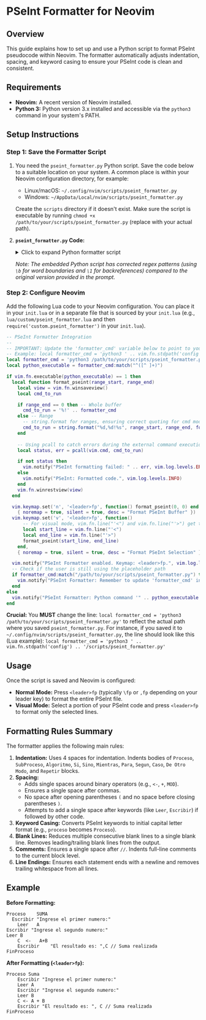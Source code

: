 # PSeInt Formatter for Neovim

## Overview

This guide explains how to set up and use a Python script to format PSeInt pseudocode within Neovim. The formatter automatically adjusts indentation, spacing, and keyword casing to ensure your PSeInt code is clean and consistent.

## Requirements

*   **Neovim:** A recent version of Neovim installed.
*   **Python 3:** Python version 3.x installed and accessible via the `python3` command in your system's PATH.

## Setup Instructions

### Step 1: Save the Formatter Script

1.  You need the `pseint_formatter.py` Python script. Save the code below to a suitable location on your system. A common place is within your Neovim configuration directory, for example:
    *   Linux/macOS: `~/.config/nvim/scripts/pseint_formatter.py`
    *   Windows: `~/AppData/Local/nvim/scripts/pseint_formatter.py`

    Create the `scripts` directory if it doesn't exist. Make sure the script is executable by running `chmod +x /path/to/your/scripts/pseint_formatter.py` (replace with your actual path).

2.  **`pseint_formatter.py` Code:**

    <details>
    <summary>Click to expand Python formatter script</summary>

    ```python
    import re

    def format_pseint_code(code_string):
        lines = code_string.split('\n')
        formatted_lines = []
        indentation_level = 0
        indent_size = 4 # Default to 4 spaces

        # --- Keyword Categorization for Indentation and Casing ---
        all_keywords_list = [
            "Proceso", "FinProceso", "SubProceso", "FinSubProceso", "Algoritmo", "FinAlgoritmo",
            "Definir", "Como", "Leer", "Escribir", "Si", "Entonces", "Sino", "FinSi",
            "Mientras", "Hacer", "FinMientras", "Para", "Hasta", "Con Paso", "FinPara",
            "Segun", "Caso", "De Otro Modo", "FinSegun", "Repetir", "Hasta Que",
            "Entero", "Real", "Numero", "Logico", "Booleano", "Caracter", "Texto", "Cadena", "MOD"
        ]
        all_keywords_lower_to_proper_case = {kw.lower(): kw for kw in all_keywords_list}

        indent_starters = {
            "proceso", "subproceso", "algoritmo",
            "si", "mientras", "para", "segun", "repetir",
            "sino", "de otro modo"
        }
        indent_enders = {
            "finproceso", "finsubproceso", "finalgoritmo",
            "finsi", "finmientras", "finpara", "finsegun", "hasta que"
        }
        indent_mid_transitions = {"sino", "de otro modo", "caso"}

        def get_keyword_starting_line(line_content_lower, keywords_set):
            for kw_lower in keywords_set:
                if line_content_lower.startswith(kw_lower):
                    # Specific check for "caso" to avoid matching identifiers like "casos"
                    # and ensure it's likely a structural "Caso expr:"
                    if kw_lower == "caso":
                        if not line_content_lower.startswith("caso ") and not ":" in line_content_lower:
                             continue # Likely not a structural "Caso"
                    return kw_lower
            return None

        in_repetir_block_awaiting_hasta_que = False # Specific for Repetir/Hasta Que structure

        for line_number, line in enumerate(lines):
            stripped_line = line.strip()

            if not stripped_line:
                formatted_lines.append("")
                continue
            
            comment_text = ""
            if "//" in stripped_line:
                parts = stripped_line.split("//", 1)
                main_code_part = parts[0].strip()
                comment_part = parts[1]
                if not comment_part.startswith(" "):
                    comment_part = " " + comment_part
                comment_text = "//" + comment_part
            else:
                main_code_part = stripped_line

            # Tokenize for keyword casing and spacing
            # Corrected regex: \b for word boundaries
            raw_tokens = re.split(r'(\s+|<-|<=|>=|<>|==|!=|=|<|>|\+|-|\*|/|%|\bMOD\b|Y|&|O|\||NO|~|\(|\)|,|//)', main_code_part)
            
            cased_and_spaced_tokens = []
            is_after_comment_delimiter = False # Flag to track if we are processing tokens after //
            for token_idx, token in enumerate(raw_tokens):
                if token is None or not token: 
                    continue

                if is_after_comment_delimiter: # Text after // is part of the comment
                    cased_and_spaced_tokens.append(token)
                    continue
                
                if token == "//":
                    cased_and_spaced_tokens.append(token)
                    is_after_comment_delimiter = True
                    continue

                if token.isspace(): # Preserve original significant spaces for now
                    cased_and_spaced_tokens.append(token)
                    continue
                
                lower_token = token.lower()
                # Rule 3: Keyword Casing
                if lower_token in all_keywords_lower_to_proper_case:
                    cased_token = all_keywords_lower_to_proper_case[lower_token]
                    cased_and_spaced_tokens.append(cased_token)
                else:
                    cased_and_spaced_tokens.append(token) # Not a keyword, add as is

            main_code = "".join(cased_and_spaced_tokens)
            # Reset flag for the next line's main_code processing
            is_after_comment_delimiter = False 

            # Rule 2.d: Space after keywords (if not followed by specific chars or end of line)
            for kw_l, kw_p in all_keywords_lower_to_proper_case.items():
                if kw_p not in ["MOD"]: # MOD is an operator, handled separately
                     # Corrected regex: \b for word boundary, \1 for backreference
                     main_code = re.sub(r'\b(' + re.escape(kw_p) + r')\b(?!\s|[\(\,])(?=\S)', r'\1 ', main_code)

            # Rule 2.a (Operators), 2.b (Commas), 2.c (Parentheses)
            # Corrected regex: \1 for backreference, \b for MOD
            main_code = re.sub(r'\s*(<-|<=|>=|<>|==|!=|=|<|>|\+|-|\*|/|%|\bMOD\b|Y|&|O|\||NO|~)\s*', r' \1 ', main_code)
            main_code = re.sub(r'\s*,\s*', r', ', main_code)
            main_code = re.sub(r'\(\s*', r'(', main_code)
            main_code = re.sub(r'\s*\)', r')', main_code)
            
            # Collapse multiple spaces into one, and strip leading/trailing spaces from the code part
            main_code = re.sub(r'\s+', ' ', main_code).strip()

            # Re-attach comment (Rule 5 comment spacing already handled)
            if comment_text:
                if main_code:
                    formatted_line_content = main_code + " " + comment_text
                else: # Line is only a comment
                    formatted_line_content = comment_text
            else:
                formatted_line_content = main_code
            
            # 1. Indentation
            current_indent_level_for_line = indentation_level # Indentation for the current line
            
            effective_code_lower = main_code_part.lower() # Use pre-formatted code part for structure check

            matched_ender = get_keyword_starting_line(effective_code_lower, indent_enders)
            matched_mid_transition = get_keyword_starting_line(effective_code_lower, indent_mid_transitions)

            if matched_ender:
                indentation_level = max(0, indentation_level - 1)
                current_indent_level_for_line = indentation_level 
                if matched_ender == "hasta que": # specific to Repetir-Hasta Que
                    in_repetir_block_awaiting_hasta_que = False
            elif matched_mid_transition:
                indentation_level = max(0, indentation_level - 1) # Dedent for self
                current_indent_level_for_line = indentation_level # This line uses the outer level
            
            current_indent_str = " " * current_indent_level_for_line * indent_size
            
            if not main_code_part and comment_text: # Line was originally only a comment
                final_line_to_add = current_indent_str + comment_text.lstrip() 
            else:
                final_line_to_add = current_indent_str + formatted_line_content

            formatted_lines.append(final_line_to_add)

            # Update indentation level for *next* line
            keyword_causing_next_indent = None
            if matched_mid_transition: # Sino, Caso, De Otro Modo also start a new indented block
                keyword_causing_next_indent = matched_mid_transition
            elif not matched_ender: # Enders don't start new indents
                keyword_causing_next_indent = get_keyword_starting_line(effective_code_lower, indent_starters)
            
            if keyword_causing_next_indent:
                indentation_level += 1
                if keyword_causing_next_indent == "repetir": # specific to Repetir-Hasta Que
                    in_repetir_block_awaiting_hasta_que = True
        
        # Rule 4: Blank Lines (Simplified: remove multiple consecutive blank lines, ensure at most one)
        final_output_lines = []
        last_line_was_blank = False
        for i, l_idx in enumerate(formatted_lines): # Use l_idx to avoid conflict with outer 'line'
            is_current_blank = not formatted_lines[i].strip() # Check current line from list
            if is_current_blank:
                if not last_line_was_blank:
                    final_output_lines.append("") # Add one blank line
                last_line_was_blank = True
            else:
                final_output_lines.append(formatted_lines[i])
                last_line_was_blank = False
                
        # Remove leading blank lines if any resulted
        while final_output_lines and not final_output_lines[0].strip():
            final_output_lines.pop(0)
            
        # Remove trailing blank lines if any resulted
        while final_output_lines and not final_output_lines[-1].strip():
            final_output_lines.pop()

        return "\n".join(final_output_lines)

    # If the script is run directly, read from stdin, format, and print to stdout
    if __name__ == '__main__':
        import sys
        # Basic test if run directly, not used by Neovim integration normally
        # To test manually: echo "Proceso prueba Escribir 'hola' FinProceso" | python3 this_script.py
        if not sys.stdin.isatty():
            input_code = sys.stdin.read()
            formatted_code = format_pseint_code(input_code)
            sys.stdout.write(formatted_code)
            if formatted_code and not formatted_code.endswith('\n'):
                 sys.stdout.write('\n')
            sys.stdout.flush()
        else:
            # Example for direct run test
            sample_code = "Proceso prueba\nEscribir 'hola'\nFinProceso"
            print("Original:")
            print(sample_code)
            print("\nFormatted:")
            print(format_pseint_code(sample_code))

    ```
    </details>

    *Note: The embedded Python script has corrected regex patterns (using `\b` for word boundaries and `\1` for backreferences) compared to the original version provided in the prompt.*

### Step 2: Configure Neovim

Add the following Lua code to your Neovim configuration. You can place it in your `init.lua` or in a separate file that is sourced by your `init.lua` (e.g., `lua/custom/pseint_formatter.lua` and then `require('custom.pseint_formatter')` in your `init.lua`).

```lua
-- PSeInt Formatter Integration
--
-- IMPORTANT: Update the 'formatter_cmd' variable below to point to your pseint_formatter.py script!
-- Example: local formatter_cmd = 'python3 ' .. vim.fn.stdpath('config') .. '/scripts/pseint_formatter.py'
local formatter_cmd = 'python3 /path/to/your/scripts/pseint_formatter.py' -- !!! CHANGE THIS PATH !!!
local python_executable = formatter_cmd:match("^([^ ]+)")

if vim.fn.executable(python_executable) == 1 then
  local function format_pseint(range_start, range_end)
    local view = vim.fn.winsaveview()
    local cmd_to_run

    if range_end == 0 then -- Whole buffer
      cmd_to_run = '%!' .. formatter_cmd
    else -- Range
      -- string.format for ranges, ensuring correct quoting for cmd module
      cmd_to_run = string.format("%d,%d!%s", range_start, range_end, formatter_cmd)
    end
    
    -- Using pcall to catch errors during the external command execution
    local status, err = pcall(vim.cmd, cmd_to_run)

    if not status then
      vim.notify("PSeInt formatting failed: " .. err, vim.log.levels.ERROR)
    else
      vim.notify("PSeInt: Formatted code.", vim.log.levels.INFO)
    end
    vim.fn.winrestview(view)
  end

  vim.keymap.set('n', '<leader>fp', function() format_pseint(0, 0) end,
    { noremap = true, silent = true, desc = "Format PSeInt Buffer" })
  vim.keymap.set('v', '<leader>fp', function()
      -- For visual mode, vim.fn.line("'<") and vim.fn.line("'>") get the start and end lines of the last visual selection.
      local start_line = vim.fn.line("'<")
      local end_line = vim.fn.line("'>")
      format_pseint(start_line, end_line)
    end,
    { noremap = true, silent = true, desc = "Format PSeInt Selection" })

  vim.notify("PSeInt Formatter enabled. Keymap: <leader>fp.", vim.log.levels.INFO)
  -- Check if the user is still using the placeholder path
  if formatter_cmd:match("/path/to/your/scripts/pseint_formatter.py") then
    vim.notify("PSeInt Formatter: Remember to update 'formatter_cmd' in your Neovim config!", vim.log.levels.WARN)
  end
else
  vim.notify("PSeInt Formatter: Python command '" .. python_executable .. "' not found. Formatter disabled. (Used command: " .. formatter_cmd .. ")", vim.log.levels.WARN)
end
```

**Crucial:** You **MUST** change the line:
`local formatter_cmd = 'python3 /path/to/your/scripts/pseint_formatter.py'`
to reflect the actual path where you saved `pseint_formatter.py`. For instance, if you saved it to `~/.config/nvim/scripts/pseint_formatter.py`, the line should look like this (Lua example):
`local formatter_cmd = 'python3 ' .. vim.fn.stdpath('config') .. '/scripts/pseint_formatter.py'`

## Usage

Once the script is saved and Neovim is configured:

*   **Normal Mode:** Press `<leader>fp` (typically `\fp` or `,fp` depending on your leader key) to format the entire PSeInt file.
*   **Visual Mode:** Select a portion of your PSeInt code and press `<leader>fp` to format only the selected lines.

## Formatting Rules Summary

The formatter applies the following main rules:

1.  **Indentation:** Uses 4 spaces for indentation. Indents bodies of `Proceso`, `SubProceso`, `Algoritmo`, `Si`, `Sino`, `Mientras`, `Para`, `Segun`, `Caso`, `De Otro Modo`, and `Repetir` blocks.
2.  **Spacing:**
    *   Adds single spaces around binary operators (e.g., `<-`, `+`, `MOD`).
    *   Ensures a single space after commas.
    *   No space after opening parentheses `(` and no space before closing parentheses `)`.
    *   Attempts to add a single space after keywords (like `Leer`, `Escribir`) if followed by other code.
3.  **Keyword Casing:** Converts PSeInt keywords to initial capital letter format (e.g., `proceso` becomes `Proceso`).
4.  **Blank Lines:** Reduces multiple consecutive blank lines to a single blank line. Removes leading/trailing blank lines from the output.
5.  **Comments:** Ensures a single space after `//`. Indents full-line comments to the current block level.
6.  **Line Endings:** Ensures each statement ends with a newline and removes trailing whitespace from all lines.

## Example

**Before Formatting:**

```pseint
Proceso    SUMA
  Escribir "Ingrese el primer numero:"
    Leer   A
Escribir "Ingrese el segundo numero:"
Leer B
    C  <-   A+B
    Escribir    "El resultado es: ",C // Suma realizada
FinProceso
```

**After Formatting (`<leader>fp`):**

```pseint
Proceso Suma
    Escribir "Ingrese el primer numero:"
    Leer A
    Escribir "Ingrese el segundo numero:"
    Leer B
    C <- A + B
    Escribir "El resultado es: ", C // Suma realizada
FinProceso
```
